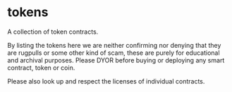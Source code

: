 # tokens
A collection of token contracts.

By listing the tokens here we are neither confirming nor denying that they are rugpulls or some other kind of scam, these are purely for educational and archival purposes. Please DYOR before buying or deploying any smart contract, token or coin.

Please also look up and respect the licenses of individual contracts.

